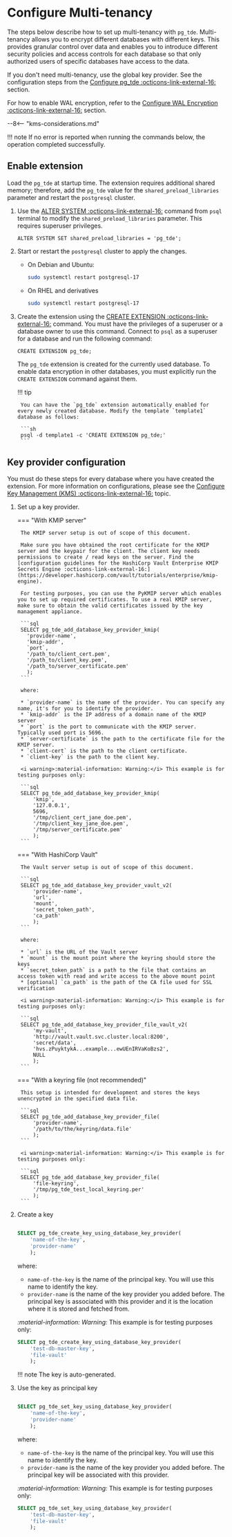 # Configure Multi-tenancy

The steps below describe how to set up multi-tenancy with `pg_tde`. Multi-tenancy allows you to encrypt different databases with different keys. This provides granular control over data and enables you to introduce different security policies and access controls for each database so that only authorized users of specific databases have access to the data.

If you don't need multi-tenancy, use the global key provider. See the configuration steps from the [Configure pg_tde :octicons-link-external-16:](../setup.md) section.

For how to enable WAL encryption, refer to the [Configure WAL Encryption :octicons-link-external-16:](../wal-encryption.md) section.

--8<-- "kms-considerations.md"

!!! note
    If no error is reported when running the commands below, the operation completed successfully.

## Enable extension

Load the `pg_tde` at startup time. The extension requires additional shared memory; therefore, add the `pg_tde` value for the `shared_preload_libraries` parameter and restart the `postgresql` cluster.

1. Use the [ALTER SYSTEM :octicons-link-external-16:](https://www.postgresql.org/docs/current/sql-altersystem.html) command from `psql` terminal to modify the `shared_preload_libraries` parameter. This requires superuser privileges.

    ```
    ALTER SYSTEM SET shared_preload_libraries = 'pg_tde';
    ```

2. Start or restart the `postgresql` cluster to apply the changes.

    * On Debian and Ubuntu:

       ```sh
       sudo systemctl restart postgresql-17
       ```

    * On RHEL and derivatives

       ```sh
       sudo systemctl restart postgresql-17
       ```

3. Create the extension using the [CREATE EXTENSION :octicons-link-external-16:](https://www.postgresql.org/docs/current/sql-createextension.html) command. You must have the privileges of a superuser or a database owner to use this command. Connect to `psql` as a superuser for a database and run the following command:

    ```
    CREATE EXTENSION pg_tde;
    ```

    The `pg_tde` extension is created for the currently used database. To enable data encryption in other databases, you must explicitly run the `CREATE EXTENSION` command against them.

    !!! tip

        You can have the `pg_tde` extension automatically enabled for every newly created database. Modify the template `template1` database as follows:

        ```sh
        psql -d template1 -c 'CREATE EXTENSION pg_tde;'
        ```

## Key provider configuration

You must do these steps for every database where you have created the extension. For more information on configurations, please see the [Configure Key Management (KMS) :octicons-link-external-16:](../global-key-provider-configuration/overview.md) topic.

1. Set up a key provider.

    === "With KMIP server"

        The KMIP server setup is out of scope of this document. 

        Make sure you have obtained the root certificate for the KMIP server and the keypair for the client. The client key needs permissions to create / read keys on the server. Find the [configuration guidelines for the HashiCorp Vault Enterprise KMIP Secrets Engine :octicons-link-external-16:](https://developer.hashicorp.com/vault/tutorials/enterprise/kmip-engine).

        For testing purposes, you can use the PyKMIP server which enables you to set up required certificates. To use a real KMIP server, make sure to obtain the valid certificates issued by the key management appliance.

        ```sql
        SELECT pg_tde_add_database_key_provider_kmip(
          'provider-name',
          'kmip-addr', 
          `port`, 
          '/path_to/client_cert.pem', 
          '/path_to/client_key.pem', 
          '/path_to/server_certificate.pem'
          );
        ```

        where:

        * `provider-name` is the name of the provider. You can specify any name, it's for you to identify the provider.
        * `kmip-addr` is the IP address of a domain name of the KMIP server
        * `port` is the port to communicate with the KMIP server. Typically used port is 5696.
        * `server-certificate` is the path to the certificate file for the KMIP server.
        * `client-cert` is the path to the client certificate.
        * `client-key` is the path to the client key.

        <i warning>:material-information: Warning:</i> This example is for testing purposes only:

        ```sql
        SELECT pg_tde_add_database_key_provider_kmip(
            'kmip', 
            '127.0.0.1', 
            5696, 
            '/tmp/client_cert_jane_doe.pem', 
            '/tmp/client_key_jane_doe.pem', 
            '/tmp/server_certificate.pem'
            );
        ```

    === "With HashiCorp Vault"

        The Vault server setup is out of scope of this document.

        ```sql
        SELECT pg_tde_add_database_key_provider_vault_v2(
            'provider-name', 
            'url', 
            'mount', 
            'secret_token_path', 
            'ca_path'
            );
        ```

        where:

        * `url` is the URL of the Vault server
        * `mount` is the mount point where the keyring should store the keys
        * `secret_token_path` is a path to the file that contains an access token with read and write access to the above mount point
        * [optional] `ca_path` is the path of the CA file used for SSL verification

        <i warning>:material-information: Warning:</i> This example is for testing purposes only:

	    ```sql
	    SELECT pg_tde_add_database_key_provider_file_vault_v2(
            'my-vault',
            'http://vault.vault.svc.cluster.local:8200',
            'secret/data',
            'hvs.zPuyktykA...example...ewUEnIRVaKoBzs2', 
            NULL
            );
	    ```

    === "With a keyring file (not recommended)"

        This setup is intended for development and stores the keys unencrypted in the specified data file.

        ```sql
        SELECT pg_tde_add_database_key_provider_file(
            'provider-name', 
            '/path/to/the/keyring/data.file'
            );
        ```

	    <i warning>:material-information: Warning:</i> This example is for testing purposes only:

	    ```sql
	    SELECT pg_tde_add_database_key_provider_file(
            'file-keyring', 
            '/tmp/pg_tde_test_local_keyring.per'
            );
	    ```

2. Create a key
    ```sql

    SELECT pg_tde_create_key_using_database_key_provider(
        'name-of-the-key', 
        'provider-name'
        );
    ```

    where:

    * `name-of-the-key` is the name of the principal key. You will use this name to identify the key.
    * `provider-name` is the name of the key provider you added before. The principal key is associated with this provider and it is the location where it is stored and fetched from.

    <i warning>:material-information: Warning:</i> This example is for testing purposes only:

    ```sql
    SELECT pg_tde_create_key_using_database_key_provider(
        'test-db-master-key', 
        'file-vault'
        );
    ```

    !!! note
        The key is auto-generated.

3. Use the key as principal key
    ```sql

    SELECT pg_tde_set_key_using_database_key_provider(
        'name-of-the-key', 
        'provider-name'
        );
    ```

    where:

    * `name-of-the-key` is the name of the principal key. You will use this name to identify the key.
    * `provider-name` is the name of the key provider you added before. The principal key will be associated with this provider.

    <i warning>:material-information: Warning:</i> This example is for testing purposes only:

    ```sql
    SELECT pg_tde_set_key_using_database_key_provider(
        'test-db-master-key',
        'file-vault'
        );
    ```
